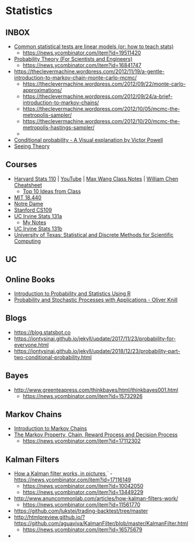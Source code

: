 # Statistics

## INBOX

- [Common statistical tests are linear models (or: how to teach stats)](https://lindeloev.github.io/tests-as-linear/)
    - https://news.ycombinator.com/item?id=19511420
- [Probability Theory (For Scientists and Engineers)
](https://betanalpha.github.io/assets/case_studies/probability_theory.html)
   - https://news.ycombinator.com/item?id=16841747
- https://theclevermachine.wordpress.com/2012/11/19/a-gentle-introduction-to-markov-chain-monte-carlo-mcmc/
   - https://theclevermachine.wordpress.com/2012/09/22/monte-carlo-approximations/
   - https://theclevermachine.wordpress.com/2012/09/24/a-brief-introduction-to-markov-chains/
   - https://theclevermachine.wordpress.com/2012/10/05/mcmc-the-metropolis-sampler/
   - https://theclevermachine.wordpress.com/2012/10/20/mcmc-the-metropolis-hastings-sampler/
   - 
- [Conditional probability - A Visual explanation by Victor Powell](http://setosa.io/conditional/)
- [Seeing Theory](https://seeing-theory.brown.edu/index.html)

## Courses
- [Harvard Stats 110](https://projects.iq.harvard.edu/stat110/home) | [YouTube](https://projects.iq.harvard.edu/stat110/youtube) | [Max Wang Class Notes](http://www.mxawng.com/stuff/notes/stat110.pdf) | [William Chen Cheatsheet](http://www.wzchen.com/probability-cheatsheet)
  - [Top 10 Ideas from Class](https://www.quora.com/What-are-the-top-10-big-ideas-in-Statistics-110-Introduction-to-Probability-at-Harvard)
- [MIT 18.440](https://ocw.mit.edu/courses/mathematics/18-440-probability-and-random-variables-spring-2014/)
- [Notre Dame](https://youtu.be/YTBFSmExXRc)
- [Stanford CS109](https://web.stanford.edu/class/archive/cs/cs109/cs109.1166//handouts/overview.html)
- [UC Irvine Stats 131a](http://ocw.uci.edu/courses/math_131a_introduction_to_probability_and_statistics.html)
  - [My Notes](uc_irvine_131a/2013_stats_131A_uc_irvine.md)
- [UC Irvine Stats 131b](http://ocw.uci.edu/courses/math_131b_introduction_to_probability_and_statistics.html)
- [University of Texas: Statistical and Discrete Methods for Scientific Computing](http://wpressutexas.net/coursewiki/index.php?title=Main_Page)

## UC 


## Online Books
- [Introduction to Probability and Statistics Using R](https://cran.r-project.org/web/packages/IPSUR/vignettes/IPSUR.pdf)
- [Probability and Stochastic Processes with Applications - Oliver Knill](http://www.math.harvard.edu/~knill/teaching/math144_1994/probability.pdf)

## Blogs
- https://blog.statsbot.co
- https://jontysinai.github.io/jekyll/update/2017/11/23/probability-for-everyone.html
- https://jontysinai.github.io/jekyll/update/2018/12/23/probability-part-two-conditional-probability.html

## Bayes
- http://www.greenteapress.com/thinkbayes/html/thinkbayes001.html
  - https://news.ycombinator.com/item?id=15732926

## Markov Chains
- [Introduction to Markov Chains](https://towardsdatascience.com/introduction-to-markov-chains-50da3645a50d)
- [The Markov Property, Chain, Reward Process and Decision Process](https://xaviergeerinck.com/markov-property-chain-reward-decision)
    - https://news.ycombinator.com/item?id=17112302

## Kalman Filters
- [How a Kalman filter works, in pictures ](http://www.bzarg.com/p/how-a-kalman-filter-works-in-pictures/)
`   - https://news.ycombinator.com/item?id=17116149
    - https://news.ycombinator.com/item?id=10042050
    - https://news.ycombinator.com/item?id=13449229
- http://www.anuncommonlab.com/articles/how-kalman-filters-work/
    - https://news.ycombinator.com/item?id=11561770
- https://github.com/lukstei/trading-backtest/tree/master
- http://htmlpreview.github.io/?https://github.com/aguaviva/KalmanFilter/blob/master/KalmanFilter.html
    - https://news.ycombinator.com/item?id=16575679
- 
    

